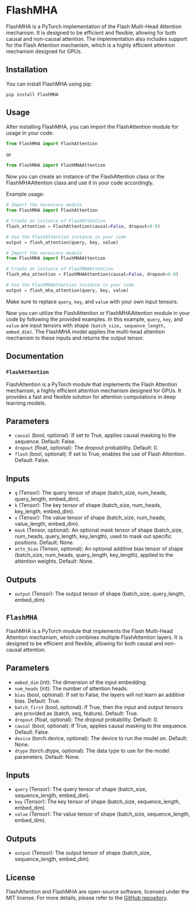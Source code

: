 # FlashMHA
FlashMHA is a PyTorch implementation of the Flash Multi-Head Attention mechanism. It is designed to be efficient and flexible, allowing for both causal and non-causal attention. The implementation also includes support for the Flash Attention mechanism, which is a highly efficient attention mechanism designed for GPUs.

## Installation

You can install FlashMHA using pip:

```shell
pip install FlashMHA
```

## Usage

After installing FlashMHA, you can import the FlashAttention module for usage in your code:

```python
from FlashMHA import FlashAttention
```

or

```python
from FlashMHA import FlashMHAAttention
```

Now you can create an instance of the FlashAttention class or the FlashMHAAttention class and use it in your code accordingly.

Example usage:

```python
# Import the necessary module
from FlashMHA import FlashAttention

# Create an instance of FlashAttention
flash_attention = FlashAttention(causal=False, dropout=0.0)

# Use the FlashAttention instance in your code
output = flash_attention(query, key, value)
```

```python
# Import the necessary module
from FlashMHA import FlashMHAAttention

# Create an instance of FlashMHAAttention
flash_mha_attention = FlashMHAAttention(causal=False, dropout=0.0)

# Use the FlashMHAAttention instance in your code
output = flash_mha_attention(query, key, value)
```

Make sure to replace `query`, `key`, and `value` with your own input tensors.

Now you can utilize the FlashAttention or FlashMHAAttention module in your code by following the provided examples.
In this example, `query`, `key`, and `value` are input tensors with shape `(batch_size, sequence_length, embed_dim)`. The FlashMHA model applies the multi-head attention mechanism to these inputs and returns the output tensor.

## Documentation


### `FlashAttention`

FlashAttention is a PyTorch module that implements the Flash Attention mechanism, a highly efficient attention mechanism designed for GPUs. It provides a fast and flexible solution for attention computations in deep learning models.

## Parameters

- `causal` (bool, optional): If set to True, applies causal masking to the sequence. Default: False.
- `dropout` (float, optional): The dropout probability. Default: 0.
- `flash` (bool, optional): If set to True, enables the use of Flash Attention. Default: False.

## Inputs

- `q` (Tensor): The query tensor of shape (batch_size, num_heads, query_length, embed_dim).
- `k` (Tensor): The key tensor of shape (batch_size, num_heads, key_length, embed_dim).
- `v` (Tensor): The value tensor of shape (batch_size, num_heads, value_length, embed_dim).
- `mask` (Tensor, optional): An optional mask tensor of shape (batch_size, num_heads, query_length, key_length), used to mask out specific positions. Default: None.
- `attn_bias` (Tensor, optional): An optional additive bias tensor of shape (batch_size, num_heads, query_length, key_length), applied to the attention weights. Default: None.

## Outputs

- `output` (Tensor): The output tensor of shape (batch_size, query_length, embed_dim).

## `FlashMHA`

FlashMHA is a PyTorch module that implements the Flash Multi-Head Attention mechanism, which combines multiple FlashAttention layers. It is designed to be efficient and flexible, allowing for both causal and non-causal attention.

## Parameters

- `embed_dim` (int): The dimension of the input embedding.
- `num_heads` (int): The number of attention heads.
- `bias` (bool, optional): If set to False, the layers will not learn an additive bias. Default: True.
- `batch_first` (bool, optional): If True, then the input and output tensors are provided as (batch, seq, feature). Default: True.
- `dropout` (float, optional): The dropout probability. Default: 0.
- `causal` (bool, optional): If True, applies causal masking to the sequence. Default: False.
- `device` (torch.device, optional): The device to run the model on. Default: None.
- `dtype` (torch.dtype, optional): The data type to use for the model parameters. Default: None.

## Inputs

- `query` (Tensor): The query tensor of shape (batch_size, sequence_length, embed_dim).
- `key` (Tensor): The key tensor of shape (batch_size, sequence_length, embed_dim).
- `value` (Tensor): The value tensor of shape (batch_size, sequence_length, embed_dim).

## Outputs

- `output` (Tensor): The output tensor of shape (batch_size, sequence_length, embed_dim).

## License

FlashAttention and FlashMHA are open-source software, licensed under the MIT license. For more details, please refer to the [GitHub repository](https://github.com/kyegomez/FlashAttention).